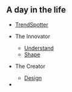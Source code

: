 ## A day in the life



- [TrendSpotter](trendSpotter.md)
- The Innovator
    - [Understand](Understand.md)   
    - [Shape](Shape.md)
- The Creator
    - [Design](Design.md)

- 